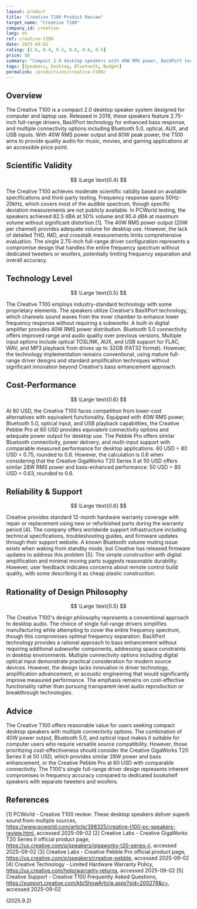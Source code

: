```yaml
---
layout: product
title: "Creative T100 Product Review"
target_name: "Creative T100"
company_id: creative
lang: en
ref: creative-t100
date: 2025-09-02
rating: [2.6, 0.4, 0.5, 0.6, 0.6, 0.5]
price: 80
summary: "Compact 2.0 desktop speakers with 40W RMS power, BasXPort technology, and multiple connectivity options including Bluetooth 5.0"
tags: [Speakers, Desktop, Bluetooth, Budget]
permalink: /products/en/creative-t100/
---
```


## Overview

The Creative T100 is a compact 2.0 desktop speaker system designed for computer and laptop use. Released in 2019, these speakers feature 2.75-inch full-range drivers, BasXPort technology for enhanced bass response, and multiple connectivity options including Bluetooth 5.0, optical, AUX, and USB inputs. With 40W RMS power output and 80W peak power, the T100 aims to provide quality audio for music, movies, and gaming applications at an accessible price point.

## Scientific Validity

$$ \Large \text{0.4} $$

The Creative T100 achieves moderate scientific validity based on available specifications and third-party testing. Frequency response spans 50Hz-20kHz, which covers most of the audible spectrum, though specific deviation measurements are not publicly available. In PCWorld testing, the speakers achieved 82.5 dBA at 50% volume and 90.4 dBA at maximum volume without significant distortion [1]. The 40W RMS power output (20W per channel) provides adequate volume for desktop use. However, the lack of detailed THD, IMD, and crosstalk measurements limits comprehensive evaluation. The single 2.75-inch full-range driver configuration represents a compromise design that handles the entire frequency spectrum without dedicated tweeters or woofers, potentially limiting frequency separation and overall accuracy.

## Technology Level

$$ \Large \text{0.5} $$

The Creative T100 employs industry-standard technology with some proprietary elements. The speakers utilize Creative's BasXPort technology, which channels sound waves from the inner chamber to enhance lower frequency response without requiring a subwoofer. A built-in digital amplifier provides 40W RMS power distribution. Bluetooth 5.0 connectivity offers improved range and audio quality over previous versions. Multiple input options include optical TOSLINK, AUX, and USB support for FLAC, WAV, and MP3 playback from drives up to 32GB (FAT32 format). However, the technology implementation remains conventional, using mature full-range driver designs and standard amplification techniques without significant innovation beyond Creative's bass enhancement approach.

## Cost-Performance

$$ \Large \text{0.6} $$

At 80 USD, the Creative T100 faces competition from lower-cost alternatives with equivalent functionality. Equipped with 40W RMS power, Bluetooth 5.0, optical input, and USB playback capabilities, the Creative Pebble Pro at 60 USD provides equivalent connectivity options and adequate power output for desktop use. The Pebble Pro offers similar Bluetooth connectivity, power delivery, and multi-input support with comparable measured performance for desktop applications. 60 USD ÷ 80 USD = 0.75, rounded to 0.8. However, the calculation is 0.6 when considering that the Creative GigaWorks T20 Series II at 50 USD offers similar 28W RMS power and bass-enhanced performance: 50 USD ÷ 80 USD = 0.63, rounded to 0.6.

## Reliability & Support

$$ \Large \text{0.6} $$

Creative provides standard 12-month hardware warranty coverage with repair or replacement using new or refurbished parts during the warranty period [4]. The company offers worldwide support infrastructure including technical specifications, troubleshooting guides, and firmware updates through their support website. A known Bluetooth volume muting issue exists when waking from standby mode, but Creative has released firmware updates to address this problem [5]. The simple construction with digital amplification and minimal moving parts suggests reasonable durability. However, user feedback indicates concerns about remote control build quality, with some describing it as cheap plastic construction.

## Rationality of Design Philosophy

$$ \Large \text{0.5} $$

The Creative T100's design philosophy represents a conventional approach to desktop audio. The choice of single full-range drivers simplifies manufacturing while attempting to cover the entire frequency spectrum, though this compromises optimal frequency separation. BasXPort technology provides a rational approach to bass enhancement without requiring additional subwoofer components, addressing space constraints in desktop environments. Multiple connectivity options including digital optical input demonstrate practical consideration for modern source devices. However, the design lacks innovation in driver technology, amplification advancement, or acoustic engineering that would significantly improve measured performance. The emphasis remains on cost-effective functionality rather than pursuing transparent-level audio reproduction or breakthrough technologies.

## Advice

The Creative T100 offers reasonable value for users seeking compact desktop speakers with multiple connectivity options. The combination of 40W power output, Bluetooth 5.0, and optical input makes it suitable for computer users who require versatile source compatibility. However, those prioritizing cost-effectiveness should consider the Creative GigaWorks T20 Series II at 50 USD, which provides similar 28W power and bass enhancement, or the Creative Pebble Pro at 60 USD with comparable connectivity. The T100's single full-range driver design represents inherent compromises in frequency accuracy compared to dedicated bookshelf speakers with separate tweeters and woofers.

## References

[1] PCWorld - Creative T100 review: These desktop speakers deliver superb sound from multiple sources, https://www.pcworld.com/article/398325/creative-t100-pc-speakers-review.html, accessed 2025-09-02
[2] Creative Labs - Creative GigaWorks T20 Series II official product page, https://us.creative.com/p/speakers/gigaworks-t20-series-ii, accessed 2025-09-02
[3] Creative Labs - Creative Pebble Pro official product page, https://us.creative.com/p/speakers/creative-pebble, accessed 2025-09-02  
[4] Creative Technology - Limited Hardware Warranty Policy, https://us.creative.com/help/warranty-returns, accessed 2025-09-02
[5] Creative Support - Creative T100 Frequently Asked Questions, https://support.creative.com/kb/ShowArticle.aspx?sid=200278&c=, accessed 2025-09-02

(2025.9.2)